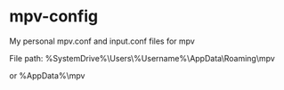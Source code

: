 # mpv-config
My personal mpv.conf and input.conf files for mpv

File path:
%SystemDrive%\\Users\\%Username%\\AppData\\Roaming\\mpv

or %AppData%\\mpv
